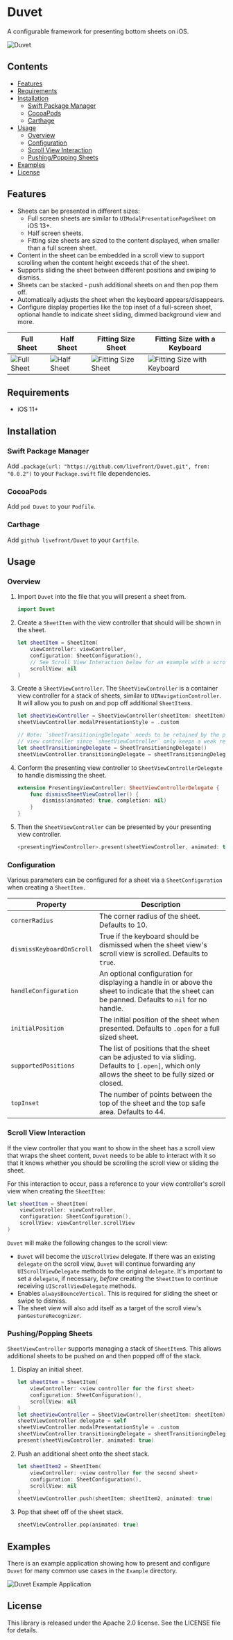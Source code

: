 # Duvet

A configurable framework for presenting bottom sheets on iOS.

![Duvet](Docs/Images/sheets.gif)

## Contents

* [Features](#features)
* [Requirements](#requirements)
* [Installation](#installation)
    * [Swift Package Manager](#swift-package-manager)
    * [CocoaPods](#cocoapods)
    * [Carthage](#carthage)
* [Usage](#usage)
    * [Overview](#overview)
    * [Configuration](#configuration)
    * [Scroll View Interaction](#scroll-view-interaction)
    * [Pushing/Popping Sheets](#pushingpopping-sheets)
* [Examples](#examples)
* [License](#license)

## Features

* Sheets can be presented in different sizes:
    * Full screen sheets are similar  to `UIModalPresentationPageSheet` on iOS 13+.
    * Half screen sheets.
    * Fitting size sheets are sized to the content displayed, when smaller than a full screen sheet.
* Content in the sheet can be embedded in a scroll view to support scrolling when the content height exceeds that of the sheet.
* Supports sliding the sheet between different positions and swiping to dismiss.
* Sheets can be stacked - push additional sheets on and then pop them off.
* Automatically adjusts the sheet when the keyboard appears/disappears.
* Configure display properties like the top inset of a full-screen sheet, optional handle to indicate sheet sliding, dimmed background view and more.

| Full Sheet | Half Sheet | Fitting Size Sheet | Fitting Size with a Keyboard |
| --- | --- | --- | --- |
| ![Full Sheet](Docs/Images/full_sheet.png) | ![Half Sheet](Docs/Images/half_sheet.png) | ![Fitting Size Sheet](Docs/Images/fitting_size_sheet.png) | ![Fitting Size with Keyboard](Docs/Images/fitting_size_sheet_with_keyboard.png) | 

## Requirements

* iOS 11+

## Installation

### Swift Package Manager

Add `.package(url: "https://github.com/livefront/Duvet.git", from: "0.0.2")` to your `Package.swift` file dependencies.

### CocoaPods

Add `pod Duvet` to your `Podfile`.

### Carthage

Add `github livefront/Duvet` to your `Cartfile`.

## Usage

### Overview

1. Import `Duvet` into the file that you will present a sheet from.

    ```swift
    import Duvet 
    ```

1. Create a `SheetItem` with the view controller that should will be shown in the sheet.

    ```swift
    let sheetItem = SheetItem(
        viewController: viewController,
        configuration: SheetConfiguration(),
        // See Scroll View Interaction below for an example with a scroll view.
        scrollView: nil
    )
    ```

1. Create a `SheetViewController`. The `SheetViewController` is a container view controller for a stack of sheets, similar to `UINavigationController`. It will allow you to push on and pop off additional `SheetItem`s.

    ```swift
    let sheetViewController = SheetViewController(sheetItem: sheetItem)
    sheetViewController.modalPresentationStyle = .custom

    // Note: `sheetTransitioningDelegate` needs to be retained by the presenting
    // view controller since `sheetViewController` only keeps a weak reference.
    let sheetTransitioningDelegate = SheetTransitioningDelegate()
    sheetViewController.transitioningDelegate = sheetTransitioningDelegate
    ```

1. Conform the presenting view controller to `SheetViewControllerDelegate` to handle dismissing the sheet.

    ```swift
    extension PresentingViewController: SheetViewControllerDelegate {
        func dismissSheetViewController() {
            dismiss(animated: true, completion: nil)
        }
    }
    ```

1. Then the `SheetViewController` can be presented by your presenting view controller.

    ```swift
    <presentingViewController>.present(sheetViewController, animated: true)
    ```

### Configuration

Various parameters can be configured for a sheet via a `SheetConfiguration` when creating a `SheetItem.`

| Property | Description |
| --- | --- |
| `cornerRadius` | The corner radius of the sheet. Defaults to 10. |
| `dismissKeyboardOnScroll` | True if the keyboard should be dismissed when the sheet view's scroll view is scrolled. Defaults to `true`. |
| `handleConfiguration` | An optional configuration for displaying a handle in or above the sheet to indicate that the sheet can be panned. Defaults to `nil` for no handle. |
| `initialPosition` | The initial position of the sheet when presented. Defaults to `.open` for a full sized sheet. |
| `supportedPositions` | The list of positions that the sheet can be adjusted to via sliding. Defaults to `[.open]`, which only allows the sheet to be fully sized or closed. |
| `topInset` | The number of points between the top of the sheet and the top safe area. Defaults to 44. |

### Scroll View Interaction

If the view controller that you want to show in the sheet has a scroll view that wraps the sheet content, `Duvet` needs to be able to interact with it so that it knows whether you should be scrolling the scroll view or sliding the sheet.

For this interaction to occur, pass a reference to your view controller's scroll view when creating the `SheetItem`:

```swift
let sheetItem = SheetItem(
    viewController: viewController,
    configuration: SheetConfiguration(),
    scrollView: viewController.scrollView 
)
```

`Duvet` will make the following changes to the scroll view:

* `Duvet` will become the `UIScrollView` delegate. If there was an existing `delegate` on the scroll view, `Duvet` will continue forwarding any `UIScrollViewDelegate` methods to the original `delegate`. It's important to set a `delegate`, if necessary, *before* creating the `SheetItem` to continue receiving `UIScrollViewDelegate` methods.
* Enables `alwaysBounceVertical`. This is required for sliding the sheet or swipe to dismiss.
* The sheet view will also add itself as a target of the scroll view's `panGestureRecognizer`.

### Pushing/Popping Sheets

`SheetViewController` supports managing a stack of `SheetItem`s. This allows additional sheets to be pushed on and then popped off of the stack.

1. Display an initial sheet.

    ```swift
    let sheetItem = SheetItem(
        viewController: <view controller for the first sheet> 
        configuration: SheetConfiguration(),
        scrollView: nil
    )
    let sheetViewController = SheetViewController(sheetItem: sheetItem)
    sheetViewController.delegate = self
    sheetViewController.modalPresentationStyle = .custom
    sheetViewController.transitioningDelegate = sheetTransitioningDelegate
    present(sheetViewController, animated: true)
    ```

1. Push an additional sheet onto the sheet stack.

    ```swift
    let sheetItem2 = SheetItem(
        viewController: <view controller for the second sheet> 
        configuration: SheetConfiguration(),
        scrollView: nil
    )
    sheetViewController.push(sheetItem: sheetItem2, animated: true)
    ```

1. Pop that sheet off of the sheet stack.

    ```swift
    sheetViewController.pop(animated: true)
    ```

## Examples

There is an example application showing how to present and configure `Duvet` for many common use cases in the `Example` directory.

![Duvet Example Application](Docs/Images/sheets_example.png)

## License

This library is released under the Apache 2.0 license. See the LICENSE file for details.


